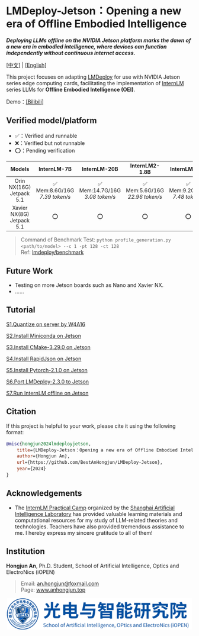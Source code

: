 # LMDeploy-Jetson：Opening a new era of Offline Embodied Intelligence

***Deploying LLMs offline on the NVIDIA Jetson platform marks the dawn of a new era in embodied intelligence, where devices can function independently without continuous internet access.***

[[中文]](./README_zh.md) | [[English]](./README.md)

This project focuses on adapting [LMDeploy](https://github.com/InternLM/lmdeploy) for use with NVIDIA Jetson series edge computing cards, facilitating the implementation of [InternLM](https://github.com/InternLM/InternLM) series LLMs for **Offline Embodied Intelligence (OEI)**.

Demo：[[Bilibili]](https://www.bilibili.com/video/BV1iC411x76Q/)

## Verified model/platform

* ✅：Verified and runnable
* ❌：Verified but not runnable
* ⭕️：Pending verification

|Models|InternLM-7B|InternLM-20B|InternLM2-1.8B|InternLM2-7B|InternLM2-20B|
|:-:|:-:|:-:|:-:|:-:|:-:|
|Orin NX(16G)<br>Jetpack 5.1|✅<br>Mem:8.6G/16G<br>*7.39 token/s*|✅<br>Mem:14.7G/16G<br>*3.08 token/s*|✅<br>Mem:5.6G/16G<br>*22.96 token/s*|✅<br>Mem:9.2G/16G<br>*7.48 token/s*|✅<br>Mem:14.8G/16G<br>*3.19 token/s*|
|Xavier NX(8G)<br>Jetpack 5.1|⭕️|⭕️|⭕️|⭕️|⭕️|

> Command of Benchmark Test: ```python profile_generation.py <path/to/model> --c 1 -pt 128 -ct 128``` \
> Ref: [lmdeploy/benchmark](https://github.com/InternLM/lmdeploy/blob/main/benchmark/profile_generation.py)

## Future Work
* Testing on more Jetson boards such as Nano and Xavier NX.
* ……

## Tutorial
[S1.Quantize on server by W4A16](./en/s1.md)

[S2.Install Miniconda on Jetson](./en/s2.md)

[S3.Install CMake-3.29.0 on Jetson](./en/s3.md)

[S4.Install RapidJson on Jetson](./en/s4.md)

[S5.Install Pytorch-2.1.0 on Jetson](./en/s5.md)

[S6.Port LMDeploy-2.3.0 to Jetson](./en/s6.md)

[S7.Run InternLM offline on Jetson](./en/s7.md)


## Citation

If this project is helpful to your work, please cite it using the following format:

```bibtex
@misc{hongjun2024lmdeployjetson,
    title={LMDeploy-Jetson：Opening a new era of Offline Embodied Intelligence},
    author={Hongjun An},
    url={https://github.com/BestAnHongjun/LMDeploy-Jetson},
    year={2024}
}
```

## Acknowledgements

* The [InternLM Practical Camp](https://github.com/InternLM/tutorial/) organized by the [Shanghai Artificial Intelligence Laboratory](https://www.shlab.org.cn/) has provided valuable learning materials and computational resources for my study of LLM-related theories and technologies. Teachers have also provided tremendous assistance to me. I hereby express my sincere gratitude to all of them!

## Institution

**Hongjun An**, Ph.D. Student, School of Artificial Intelligence, Optics and ElectroNics (iOPEN)
> Email: an.hongjun@foxmail.com \
> Page: www.anhongjun.top

<div align="center">
<img src="./attach/logo.jpg" width="500px">
</div>